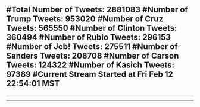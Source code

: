 #Total Number of Tweets: 2881083 
#Number of Trump Tweets: 953020
#Number of Cruz Tweets: 565550
#Number of Clinton Tweets: 360494
#Number of Rubio Tweets: 296153
#Number of Jeb! Tweets: 275511
#Number of Sanders Tweets: 208708
#Number of Carson Tweets: 124322
#Number of Kasich Tweets: 97389
#Current Stream Started at Fri Feb 12 22:54:01 MST
---
---
---
